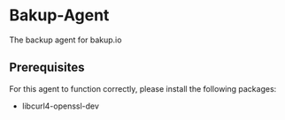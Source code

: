 # Bakup-Agent
The backup agent for bakup.io

## Prerequisites
For this agent to function correctly, please install the following packages:
- libcurl4-openssl-dev